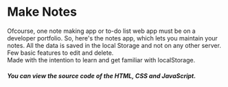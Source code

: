  <h1>Make Notes</h1>
    <p>Ofcourse, one note making app or to-do list web app must be on a developer portfolio.
        So, here's the notes app, which lets you maintain your notes. All the data is saved in the local Storage and not on any other server.
        Few basic features to edit and delete. <br>
        Made with the intention to learn and get familiar with localStorage.</p>
    <h5>You can view the source code of the HTML, CSS and JavaScript.</h5>    
